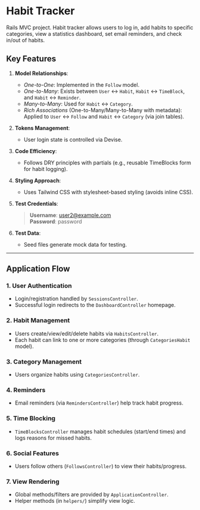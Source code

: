 # Habit Tracker
Rails MVC project.
Habit tracker allows users to log in, add habits to specific categories, view a statistics dashboard, set email reminders, and check in/out of habits.
## Key Features

1. **Model Relationships**:
   - *One-to-One*: Implemented in the `Follow` model.
   - *One-to-Many*: Exists between `User` ↔ `Habit`, `Habit` ↔ `TimeBlock`, and `Habit` ↔ `Reminder`.
   - *Many-to-Many*: Used for `Habit` ↔ `Category`.
   - *Rich Associations* (One-to-Many/Many-to-Many with metadata): Applied to `User` ↔ `Follow` and `Habit` ↔ `Category` (via join tables).

2. **Tokens Management**:
   - User login state is controlled via Devise.

3. **Code Efficiency**:
   - Follows DRY principles with partials (e.g., reusable TimeBlocks form for habit logging).

4. **Styling Approach**:
   - Uses Tailwind CSS with stylesheet-based styling (avoids inline CSS).

5. **Test Credentials**:
   > **Username**: user2@example.com  
   > **Password**: password

6. **Test Data**:
   - Seed files generate mock data for testing.

---

## Application Flow

### 1. User Authentication
- Login/registration handled by `SessionsController`.
- Successful login redirects to the `DashboardController` homepage.

### 2. Habit Management
- Users create/view/edit/delete habits via `HabitsController`.
- Each habit can link to one or more categories (through `CategoriesHabit` model).

### 3. Category Management
- Users organize habits using `CategoriesController`.

### 4. Reminders
- Email reminders (via `RemindersController`) help track habit progress.

### 5. Time Blocking
- `TimeBlocksController` manages habit schedules (start/end times) and logs reasons for missed habits.

### 6. Social Features
- Users follow others (`FollowsController`) to view their habits/progress.

### 7. View Rendering
- Global methods/filters are provided by `ApplicationController`.
- Helper methods (in `helpers/`) simplify view logic.